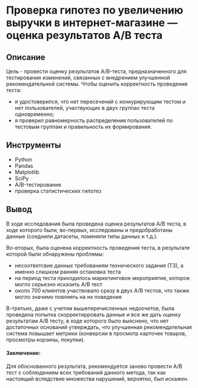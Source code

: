 # Проверка гипотез по увеличению выручки в интернет-магазине — оценка результатов A/B теста

## Описание
Цель - провести оценку результатов A/B-теста, предназначенного для тестирования изменений, связанных с внедрением улучшенной рекомендательной системы.
Чтобы оценить корректность проведения теста:
- я удостоверился, что нет пересечений с конкурирующим тестом и нет пользователей, участвующих в двух группах теста одновременно;
- я проверил равномерность распределения пользователей по тестовым группам и правильность их формирования.

## Инструменты
- Python
- Pandas
- Matplotlib
- SciPy
- A/B-тестирование
- проверка статистических гипотез

## Вывод
В ходе исследования была проведена оценка результатов A/B теста, в ходе которого были, во-первых, исследованы и предобработаны данные (соеднили датасеты, поменяли типы данных и т.д.). 

Во-вторых, была оценена корректность проведения теста, в результате которой были обнаружены проблемы:
- несоответсвие данных требованиям технического задания (ТЗ), а именно слишком ранняя остановка теста
- на период теста приходилось маркетинговое мероприятие, которое могло серьезно исказить A/B тест
- около 700 клиентов участвовало сразу в двух A/B тестов, что также могло значимо повлиять на их поведение

В-третьих, даже с учетом вышеперечисленных недоочетов, была проведена попытка скорректирровать данные и все же дать оценку результатам A/B тесту, в ходе которого было выяснено, что нет достаточных оснований утверждать, что улучшенная рекомендательная система повышает метрики (конверсии в просмотр карточек товаров, просмотры корзины, покупки).
#### Заключение: 
Для обоснованного результата, рекомендуется заново провести A/B тест с соблюдением всех требований данного метода, так как настоящий вследствие множества нарушений, вероятно, был искажен.
